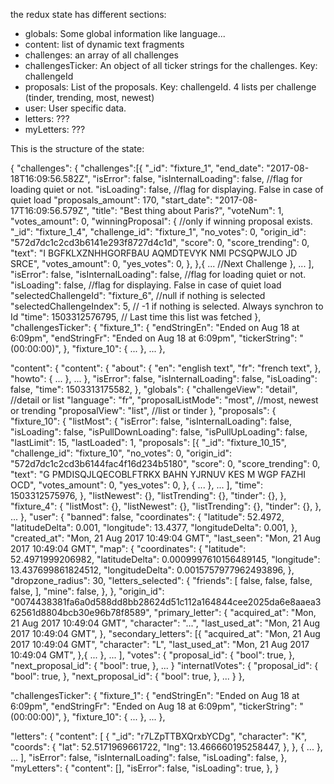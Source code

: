 the redux state has different sections:
- globals: Some global information like language...
- content: list of dynamic text fragments
- challenges: an array of all challenges
- challengesTicker: An object of all ticker strings for the challenges. Key: challengeId
- proposals: List of the proposals. Key: challengeId. 4 lists per challenge (tinder, trending, most, newest)
- user: User specific data.
- letters: ???
- myLetters: ???


This is the structure of the state:

{
  "challenges": {
    "challenges":[{
            "_id": "fixture_1",
            "end_date": "2017-08-18T16:09:56.582Z",
            "isError": false,
            "isInternalLoading": false,     //flag for loading quiet or not.
            "isLoading": false,             //flag for displaying. False in case of quiet load
            "proposals_amount": 170,
            "start_date": "2017-08-17T16:09:56.579Z",
            "title": "Best thing about Paris?",
            "voteNum": 1,
            "votes_amount": 0,
            "winningProposal": {  //only if winning proposal exists.
                "_id": "fixture_1_4",
                "challenge_id": "fixture_1",
                "no_votes": 0,
                "origin_id": "572d7dc1c2cd3b6141e293f8727d4c1d",
                "score": 0,
                "score_trending": 0,
                "text": "I  BGFKLXZNHHGORFBAU  AQMDTEVYK NMI PCSQPWJLO JD   SRCE",
                "votes_amount": 0,
                "yes_votes": 0,
            },
        },{
            ... //Next Challenge
        },
        ...
    ],
    "isError": false,
    "isInternalLoading": false,  //flag for loading quiet or not.
    "isLoading": false,         //flag for displaying. False in case of quiet load
    "selectedChallengeId": "fixture_6",  //null if nothing is selected
    "selectedChallengeIndex": 5,        // -1 if nothing is selected. Always synchron to Id
    "time": 1503312576795,              // Last time this list was fetched
  },
  "challengesTicker":  {
    "fixture_1":  {
      "endStringEn": "Ended on Aug 18 at 6:09pm",
      "endStringFr": "Ended on Aug 18 at 6:09pm",
      "tickerString": "(00:00:00)",
    },
    "fixture_10":  {
        ...
    },
    ...
  },

  "content":  {
    "content":  {
      "about":  {
        "en": "english text",
        "fr": "french text",
      },
       "howto": {
           ...
       },
      ...
    },
    "isError": false,
    "isInternalLoading": false,
    "isLoading": false,
    "time": 1503313175582,
  },
  "globals": {
    "challengeView": "detail",  //detail or list
    "language": "fr",
    "proposalListMode": "most",     //most, newest or trending
    "proposalView": "list",             //list or tinder
  },
  "proposals":  {
    "fixture_10":  {
      "listMost":  {
        "isError": false,
        "isInternalLoading": false,
        "isLoading": false,
        "isPullDownLoading": false,
        "isPullUpLoading": false,
        "lastLimit": 15,
        "lastLoaded": 1,
        "proposals":  [{
                "_id": "fixture_10_15",
                "challenge_id": "fixture_10",
                "no_votes": 0,
                "origin_id": "572d7dc1c2cd3b6144fac4f16d234b5180",
                "score": 0,
                "score_trending": 0,
                "text": "G PMDISQJLQECOBLFTRKX  BAHN YJRNUV KES M  WGP FAZHI OCD",
                "votes_amount": 0,
                "yes_votes": 0,
            }, {
                ...
            },
            ...
        ],
        "time": 1503312575976,
      },
      "listNewest": {},
      "listTrending":  {},
      "tinder":  {},
    },
    "fixture_4":  {
      "listMost":  {},
      "listNewest":  {},
      "listTrending":  {},
      "tinder":  {},
    },
    ...
  },
  "user":  {
    "banned": false,
    "coordinates":  {
      "latitude": 52.4972,
      "latitudeDelta": 0.001,
      "longitude": 13.4377,
      "longitudeDelta": 0.001,
    },
    "created_at": "Mon, 21 Aug 2017 10:49:04 GMT",
    "last_seen": "Mon, 21 Aug 2017 10:49:04 GMT",
    "map":  {
      "coordinates":  {
        "latitude": 52.4971999206982,
        "latitudeDelta": 0.0009997610156489145,
        "longitude": 13.437699861824512,
        "longitudeDelta": 0.0015757977962493896,
      },
      "dropzone_radius": 30,
      "letters_selected":  {
        "friends":  [
          false,
          false,
          false,
          false,
        ],
        "mine": false,
      },
    },
    "origin_id": "0074438381fa6a0d588dd8bb28624d51c112a164844cee2025da6e8aaea362561d8804bcb30e96b78f8589",
    "primary_letter": {
      "acquired_at": "Mon, 21 Aug 2017 10:49:04 GMT",
      "character": "...",
      "last_used_at": "Mon, 21 Aug 2017 10:49:04 GMT",
    },
    "secondary_letters":  [{
        "acquired_at": "Mon, 21 Aug 2017 10:49:04 GMT",
        "character": "L",
        "last_used_at": "Mon, 21 Aug 2017 10:49:04 GMT",
      },{
        ...
      },
      ...
    ],
    "votes":  {
        "proposal_id":  {
            "bool": true,
         },
        "next_proposal_id":  {
            "bool": true,
         },
         ...
    }
    "internatlVotes":  {
        "proposal_id":  {
            "bool": true,
         },
        "next_proposal_id":  {
            "bool": true,
         },
         ...
    }
  },

  "challengesTicker":  {
    "fixture_1":  {
      "endStringEn": "Ended on Aug 18 at 6:09pm",
      "endStringFr": "Ended on Aug 18 at 6:09pm",
      "tickerString": "(00:00:00)",
    },
    "fixture_10":  {
        ...
    },
    ...
  },

  "letters": {
  "content":  [
        {
            "_id": "r7LZpTTBXQrxbYCDg",
            "character": "K",
            "coords": {
            "lat": 52.5171969661722,
            "lng": 13.466660195258447,
            },
        }, {
            ...
        },
        ...
    ],
    "isError": false,
    "isInternalLoading": false,
    "isLoading": false,
  },
  "myLetters": {
    "content": [],
    "isError": false,
    "isLoading": true,
  },
}

